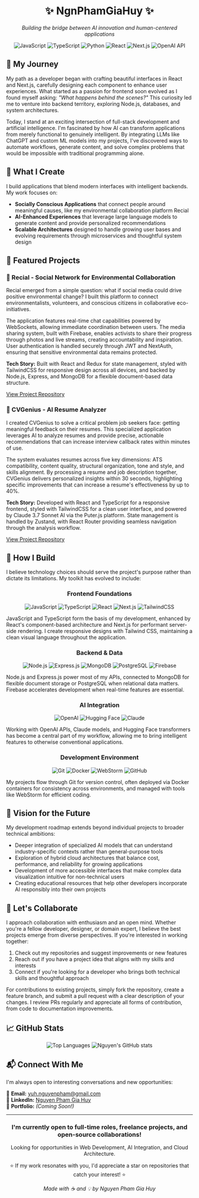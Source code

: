 # <div align="center">✨ NgnPhamGiaHuy ✨</div>
<div align="center"><i>Building the bridge between AI innovation and human-centered applications</i></div>

<div align="center">

![JavaScript](https://img.shields.io/badge/JavaScript-F7DF1E?style=for-the-badge&logo=javascript&logoColor=black)
![TypeScript](https://img.shields.io/badge/TypeScript-3178C6?style=for-the-badge&logo=typescript&logoColor=white)
![Python](https://img.shields.io/badge/Python-3776AB?style=for-the-badge&logo=python&logoColor=white)
![React](https://img.shields.io/badge/React-61DAFB?style=for-the-badge&logo=react&logoColor=black)
![Next.js](https://img.shields.io/badge/Next.js-000000?style=for-the-badge&logo=next.js&logoColor=white)
![OpenAI API](https://img.shields.io/badge/OpenAI-412991?style=for-the-badge&logo=openai&logoColor=white)

</div>

## 🧠 My Journey

My path as a developer began with crafting beautiful interfaces in React and Next.js, carefully designing each component to enhance user experiences. What started as a passion for frontend soon evolved as I found myself asking: *"What happens behind the scenes?"* This curiosity led me to venture into backend territory, exploring Node.js, databases, and system architectures.

Today, I stand at an exciting intersection of full-stack development and artificial intelligence. I'm fascinated by how AI can transform applications from merely functional to genuinely intelligent. By integrating LLMs like ChatGPT and custom ML models into my projects, I've discovered ways to automate workflows, generate content, and solve complex problems that would be impossible with traditional programming alone.

## 🚀 What I Create

I build applications that blend modern interfaces with intelligent backends. My work focuses on:

- **Socially Conscious Applications** that connect people around meaningful causes, like my environmental collaboration platform Recial
- **AI-Enhanced Experiences** that leverage large language models to generate content and provide personalized recommendations
- **Scalable Architectures** designed to handle growing user bases and evolving requirements through microservices and thoughtful system design

## 📂 Featured Projects

### 🌳 Recial - Social Network for Environmental Collaboration

Recial emerged from a simple question: what if social media could drive positive environmental change? I built this platform to connect environmentalists, volunteers, and conscious citizens in collaborative eco-initiatives.

The application features real-time chat capabilities powered by WebSockets, allowing immediate coordination between users. The media sharing system, built with Firebase, enables activists to share their progress through photos and live streams, creating accountability and inspiration. User authentication is handled securely through JWT and NextAuth, ensuring that sensitive environmental data remains protected.

**Tech Story:** Built with React and Redux for state management, styled with TailwindCSS for responsive design across all devices, and backed by Node.js, Express, and MongoDB for a flexible document-based data structure.

[View Project Repository](https://github.com/NgnPhamGiaHuy/recial-social-media-platform)

### 🚀 CVGenius - AI Resume Analyzer

I created CVGenius to solve a critical problem job seekers face: getting meaningful feedback on their resumes. This specialized application leverages AI to analyze resumes and provide precise, actionable recommendations that can increase interview callback rates within minutes of use.

The system evaluates resumes across five key dimensions: ATS compatibility, content quality, structural organization, tone and style, and skills alignment. By processing a resume and job description together, CVGenius delivers personalized insights within 30 seconds, highlighting specific improvements that can increase a resume's effectiveness by up to 40%.

**Tech Story:** Developed with React and TypeScript for a responsive frontend, styled with TailwindCSS for a clean user interface, and powered by Claude 3.7 Sonnet AI via the Puter.js platform. State management is handled by Zustand, with React Router providing seamless navigation through the analysis workflow.

[View Project Repository](https://github.com/NgnPhamGiaHuy/ai-resume-analyzer)

## 🔧 How I Build

I believe technology choices should serve the project's purpose rather than dictate its limitations. My toolkit has evolved to include:

<div align="center">
<h3>Frontend Foundations</h3>

![JavaScript](https://img.shields.io/badge/JavaScript-F7DF1E?style=for-the-badge&logo=javascript&logoColor=black)
![TypeScript](https://img.shields.io/badge/TypeScript-3178C6?style=for-the-badge&logo=typescript&logoColor=white)
![React](https://img.shields.io/badge/React-61DAFB?style=for-the-badge&logo=react&logoColor=black)
![Next.js](https://img.shields.io/badge/Next.js-000000?style=for-the-badge&logo=next.js&logoColor=white)
![TailwindCSS](https://img.shields.io/badge/Tailwind_CSS-38B2AC?style=for-the-badge&logo=tailwind-css&logoColor=white)
</div>

JavaScript and TypeScript form the basis of my development, enhanced by React's component-based architecture and Next.js for performant server-side rendering. I create responsive designs with Tailwind CSS, maintaining a clean visual language throughout the application.

<div align="center">
<h3>Backend & Data</h3>

![Node.js](https://img.shields.io/badge/Node.js-339933?style=for-the-badge&logo=nodedotjs&logoColor=white)
![Express.js](https://img.shields.io/badge/Express-000000?style=for-the-badge&logo=express&logoColor=white)
![MongoDB](https://img.shields.io/badge/MongoDB-47A248?style=for-the-badge&logo=mongodb&logoColor=white)
![PostgreSQL](https://img.shields.io/badge/PostgreSQL-336791?style=for-the-badge&logo=postgresql&logoColor=white)
![Firebase](https://img.shields.io/badge/Firebase-FFCA28?style=for-the-badge&logo=firebase&logoColor=black)
</div>

Node.js and Express.js power most of my APIs, connected to MongoDB for flexible document storage or PostgreSQL when relational data matters. Firebase accelerates development when real-time features are essential.

<div align="center">
<h3>AI Integration</h3>

![OpenAI](https://img.shields.io/badge/OpenAI-412991?style=for-the-badge&logo=openai&logoColor=white)
![Hugging Face](https://img.shields.io/badge/Hugging_Face-FFBD00?style=for-the-badge&logo=huggingface&logoColor=black)
![Claude](https://img.shields.io/badge/Claude_AI-5A67D8?style=for-the-badge&logo=anthropic&logoColor=white)
</div>

Working with OpenAI APIs, Claude models, and Hugging Face transformers has become a central part of my workflow, allowing me to bring intelligent features to otherwise conventional applications.

<div align="center">
<h3>Development Environment</h3>

![Git](https://img.shields.io/badge/Git-F05032?style=for-the-badge&logo=git&logoColor=white)
![Docker](https://img.shields.io/badge/Docker-2496ED?style=for-the-badge&logo=docker&logoColor=white)
![WebStorm](https://img.shields.io/badge/WebStorm-000000?style=for-the-badge&logo=webstorm&logoColor=white)
![GitHub](https://img.shields.io/badge/GitHub-181717?style=for-the-badge&logo=github&logoColor=white)
</div>

My projects flow through Git for version control, often deployed via Docker containers for consistency across environments, and managed with tools like WebStorm for efficient coding.

## 🔮 Vision for the Future

My development roadmap extends beyond individual projects to broader technical ambitions:

- Deeper integration of specialized AI models that can understand industry-specific contexts rather than general-purpose tools
- Exploration of hybrid cloud architectures that balance cost, performance, and reliability for growing applications
- Development of more accessible interfaces that make complex data visualization intuitive for non-technical users
- Creating educational resources that help other developers incorporate AI responsibly into their own projects

## 🤝 Let's Collaborate

I approach collaboration with enthusiasm and an open mind. Whether you're a fellow developer, designer, or domain expert, I believe the best projects emerge from diverse perspectives. If you're interested in working together:

1. Check out my repositories and suggest improvements or new features
2. Reach out if you have a project idea that aligns with my skills and interests
3. Connect if you're looking for a developer who brings both technical skills and thoughtful approach

For contributions to existing projects, simply fork the repository, create a feature branch, and submit a pull request with a clear description of your changes. I review PRs regularly and appreciate all forms of contribution, from code to documentation improvements.

## 📈 GitHub Stats

<div align="center">

![Top Languages](https://github-readme-stats.vercel.app/api/top-langs/?username=ngnphamgiahuy&layout=compact&theme=tokyonight)
![Nguyen's GitHub stats](https://github-readme-stats.vercel.app/api?username=ngnphamgiahuy&show_icons=true&theme=tokyonight)

</div>

## 📬 Connect With Me

I'm always open to interesting conversations and new opportunities:

📧 **Email:** [yuh.nguyenpham@gmail.com](mailto:yuh.nguyenpham@gmail.com)  
🔗 **LinkedIn:** [Nguyen Pham Gia Huy](https://www.linkedin.com/in/nguyenphamgiahuy)  
💼 **Portfolio:** *(Coming Soon!)*

---

<div align="center">

### I'm currently open to full-time roles, freelance projects, and open-source collaborations!
Looking for opportunities in Web Development, AI Integration, and Cloud Architecture.

⭐️ If my work resonates with you, I'd appreciate a star on repositories that catch your interest! ⭐️

<i>Made with ☕ and 💡 by Nguyen Pham Gia Huy</i>

</div>
